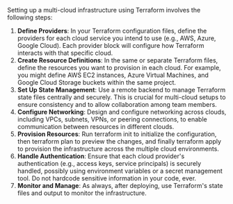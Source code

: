 Setting up a multi-cloud infrastructure using Terraform involves the following steps:

1. **Define Providers**: In your Terraform configuration files, define the providers for each cloud service you intend to use (e.g., AWS, Azure, Google Cloud). Each provider block will configure how Terraform interacts with that specific cloud.
2. **Create Resource Definitions**: In the same or separate Terraform files, define the resources you want to provision in each cloud. For example, you might define AWS EC2 instances, Azure Virtual Machines, and Google Cloud Storage buckets within the same project.
3. **Set Up State Management**: Use a remote backend to manage Terraform state files centrally and securely. This is crucial for multi-cloud setups to ensure consistency and to allow collaboration among team members.
4. **Configure Networking**: Design and configure networking across clouds, including VPCs, subnets, VPNs, or peering connections, to enable communication between resources in different clouds.
5. **Provision Resources**: Run terraform init to initialize the configuration, then terraform plan to preview the changes, and finally terraform apply to provision the infrastructure across the multiple cloud environments.
6. **Handle Authentication**: Ensure that each cloud provider's authentication (e.g., access keys, service principals) is securely handled, possibly using environment variables or a secret management tool. Do not hardcode sensitive information in your code, ever.
7. **Monitor and Manage**: As always, after deploying, use Terraform's state files and output to monitor the infrastructure.